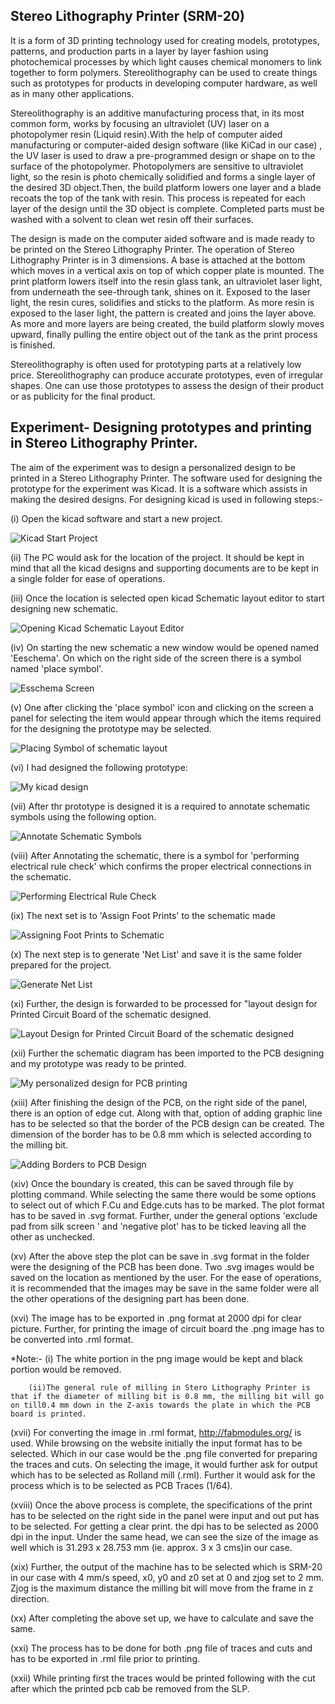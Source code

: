## Stereo Lithography Printer (SRM-20)

It is a form of 3D printing technology used for creating models, prototypes, patterns, and production parts in a layer by layer fashion using photochemical processes by which light causes chemical monomers to link together to form polymers. Stereolithography can be used to create things such as prototypes for products in developing computer hardware, as well as in many other applications.

Stereolithography is an additive manufacturing process that, in its most common form, works by focusing an ultraviolet (UV) laser on a photopolymer resin (Liquid resin).With the help of computer aided manufacturing or computer-aided design software (like KiCad in our case) , the UV laser is used to draw a pre-programmed design or shape on to the surface of the photopolymer. Photopolymers are sensitive to ultraviolet light, so the resin is photo chemically solidified and forms a single layer of the desired 3D object.Then, the build platform lowers one layer and a blade recoats the top of the tank with resin. This process is repeated for each layer of the design until the 3D object is complete. Completed parts must be washed with a solvent to clean wet resin off their surfaces.

The design is made on the computer aided software and is made ready to be printed on the Stereo Lithography Printer. The operation of Stereo Lithography Printer is in 3 dimensions. A base is attached at the bottom which moves in a vertical axis on top of which copper plate is mounted. The print platform lowers itself into the resin glass tank, an ultraviolet laser light, from underneath the see-through tank, shines on it.  Exposed to the laser light, the resin cures, solidifies and sticks to the platform. As more resin is exposed to the laser light, the pattern is created and joins the layer above. As more and more layers are being created, the build platform slowly moves upward, finally pulling the entire object out of the tank as the print process is finished.

Stereolithography is often used for prototyping parts at a relatively low price. Stereolithography can produce accurate prototypes, even of irregular shapes. One can use those prototypes to assess the design of their product or as publicity for the final product.

## Experiment- Designing prototypes and printing in Stereo Lithography Printer.

The aim of the experiment was to design a personalized design to be printed in a Stereo Lithography Printer. The software used for designing the prototype for the experiment was Kicad. It is a software which assists in making the desired designs. For designing kicad is used in following steps:-

(i) Open the kicad software and start a new project.

![Kicad Start Project](img/kicad-1.jpg "Kicad Start Project")



(ii) The PC would ask for the location of the project. It should be kept in mind that all the kicad designs and supporting documents are to be kept in a single folder for ease of operations.

(iii) Once the location is selected open kicad Schematic layout editor to start designing new schematic.

![Opening Kicad Schematic Layout Editor](img/kicad-2.jpg "Opening Kicad Schematic Layout Editor")

(iv) On starting the new schematic a new window would be opened named 'Eeschema'. On which on the right side of the screen there is a symbol named 'place symbol'.

![Esschema Screen](img/kicad-3.jpg "Esschema Screen")

(v) One after clicking the 'place symbol' icon and clicking on the screen a panel for selecting the item would appear through which the items required for the designing the prototype may be selected.

![Placing Symbol of schematic layout](img/kicad-4.jpg "Placing Symbol of schematic layout")


(vi) I had designed the following prototype:

![My kicad design](img/kicad-5.jpg "My kicad design")


(vii) After thr prototype is designed it is a required to annotate schematic symbols using the following option.

![Annotate Schematic Symbols](img/kicad-6.jpg "Annotate Schematic Symbols")

(viii) After Annotating the schematic, there is a symbol for 'performing electrical rule check' which confirms the proper electrical connections in the schematic.

![Performing Electrical Rule Check](img/kicad-7.jpg "Performing Electrical Rule Check")

(ix) The next set is to 'Assign Foot Prints' to the schematic made

![Assigning Foot Prints to Schematic](img/kicad-8.jpg "Assigning Foot Prints to Schematic")

(x) The next step is to generate 'Net List' and save it is the same folder prepared for the project.

![Generate Net List](img/kicad-9.jpg "Generate Net List")

(xi) Further, the design is forwarded to be processed for "layout design for Printed Circuit Board of the schematic designed.

![Layout Design for Printed Circuit Board of the schematic designed](img/kicad-10.jpg "Layout Design for Printed Circuit Board of the schematic designed")

(xii) Further the schematic diagram has been imported to the PCB designing and my prototype was ready to be printed.

![My personalized design for PCB printing](img/kicad-11.jpg "My personalized design for PCB printing")

(xiii) After finishing the design of the PCB, on the right side of the panel, there is an option of edge cut. Along with that, option of adding graphic line has to be selected so that the border of the PCB design can be created. The dimension of the border has to be 0.8 mm which is selected according to the milling bit. 

![Adding Borders to PCB Design](img/kicad-12.jpg "Adding Borders to PCB Design")

(xiv) Once the boundary is created, this can be saved through file by plotting command. While selecting the same there would be some options to select out of which F.Cu and Edge.cuts has to be marked. The plot format has to be saved in .svg format. Further, under the general options 'exclude pad from silk screen ' and 'negative plot' has to be ticked leaving all the other as unchecked.

(xv) After the above step the plot can be save in .svg format in the folder were the designing of the PCB has been done. Two .svg images would be saved on the location as mentioned by the user. For the ease of operations, it is recommended that the images may be save in the same folder were all the other operations of the designing part has been done.

(xvi) The image has to be exported in .png format at 2000 dpi for clear picture. Further, for printing the image of circuit board the .png image has to be converted into .rml format.

*Note:- (i) The white portion in the png image would be kept and black portion would be removed.
   
        (ii)The general rule of milling in Stero Lithography Printer is that if the diameter of milling bit is 0.8 mm, the milling bit will go on till0.4 mm down in the Z-axis towards the plate in which the PCB board is printed. 

(xvii) For converting the image in .rml format, http://fabmodules.org/ is used. While browsing on the website initially the input format has to be selected. Which in our case would be the .png file converted for preparing the traces and cuts. On selecting the image, it would further ask for output which has to be selected as Rolland mill (.rml). Further it would ask for the process which is to be selected as PCB Traces (1/64).

(xviii) Once the above process is complete, the specifications of the print has to be selected on the right side in the panel were input and out put has to be selected. For getting a clear print. the dpi has to be selected as 2000 dpi in the input. Under the same head, we can see the size of the image as well which is 31.293 x 28.753 mm (ie. approx. 3 x 3 cms)in our case.

(xix) Further, the output of the machine has to be selected which is SRM-20 in our case with       4 mm/s speed, x0, y0 and z0 set at 0 and zjog set to 2 mm. Zjog is the maximum distance the milling bit will move from the frame in z direction.

(xx) After completing the above set up, we have to calculate and save the same.

(xxi) The process has to be done for both .png file of traces and cuts and has to be exported in .rml file prior to printing. 

(xxii) While printing first the traces would be printed following with the cut after which the printed pcb cab be removed from the SLP.
